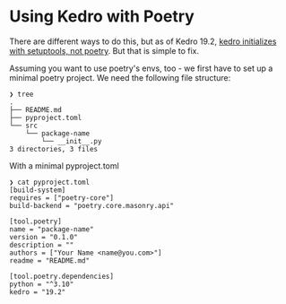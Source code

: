 # Using Kedro with Poetry

There are different ways to do this, but as of Kedro 19.2, [kedro initializes with setuptools, not poetry](https://github.com/kedro-org/kedro/issues/1722#issuecomment-1839694525). But that is simple to fix.

Assuming you want to use poetry's envs, too - we first have to set up a minimal poetry project.
We need the following file structure:
```
❯ tree
.
├── README.md
├── pyproject.toml
└── src
    └── package-name
        └── __init__.py
3 directories, 3 files
```

With a minimal pyproject.toml 
```
❯ cat pyproject.toml 
[build-system]
requires = ["poetry-core"]
build-backend = "poetry.core.masonry.api"

[tool.poetry]
name = "package-name"
version = "0.1.0"
description = ""
authors = ["Your Name <name@you.com>"]
readme = "README.md"

[tool.poetry.dependencies]
python = "^3.10"
kedro = "19.2"
```
